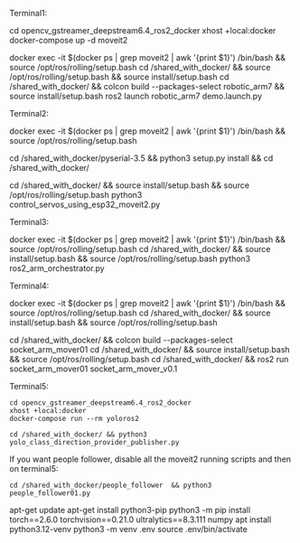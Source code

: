 


Terminal1:
 
cd opencv_gstreamer_deepstream6.4_ros2_docker
xhost +local:docker
docker-compose up -d moveit2


docker exec -it $(docker ps | grep moveit2 | awk '{print $1}')   /bin/bash  && source /opt/ros/rolling/setup.bash
cd /shared_with_docker/ && source /opt/ros/rolling/setup.bash && source install/setup.bash 
cd /shared_with_docker/  && colcon build --packages-select robotic_arm7  && source install/setup.bash
ros2 launch robotic_arm7 demo.launch.py




Terminal2:

docker exec -it $(docker ps | grep moveit2 | awk '{print $1}')   /bin/bash  && source /opt/ros/rolling/setup.bash

cd /shared_with_docker/pyserial-3.5  && python3 setup.py install && cd /shared_with_docker/

cd /shared_with_docker/  &&  source install/setup.bash && source /opt/ros/rolling/setup.bash
python3 control_servos_using_esp32_moveit2.py







Terminal3:

docker exec -it $(docker ps | grep moveit2 | awk '{print $1}')   /bin/bash  && source /opt/ros/rolling/setup.bash
cd /shared_with_docker/  &&  source install/setup.bash && source /opt/ros/rolling/setup.bash
python3 ros2_arm_orchestrator.py





Terminal4:

docker exec -it $(docker ps | grep moveit2 | awk '{print $1}')   /bin/bash  && source /opt/ros/rolling/setup.bash
cd /shared_with_docker/  &&  source install/setup.bash && source /opt/ros/rolling/setup.bash


cd /shared_with_docker/  && colcon build --packages-select socket_arm_mover01
cd /shared_with_docker/  &&  source install/setup.bash && source /opt/ros/rolling/setup.bash
cd /shared_with_docker/  && ros2 run socket_arm_mover01 socket_arm_mover_v0.1



Terminal5:

```
cd opencv_gstreamer_deepstream6.4_ros2_docker
xhost +local:docker
docker-compose run --rm yoloros2 

cd /shared_with_docker/ && python3 yolo_class_direction_provider_publisher.py

```





If you want people follower, disable all the moveit2 running scripts and then on terminal5:

```
cd /shared_with_docker/people_follower  && python3  people_follower01.py
```

apt-get update
 apt-get install python3-pip
python3 -m pip install torch==2.6.0     torchvision==0.21.0     ultralytics==8.3.111     numpy
apt install python3.12-venv
python3 -m venv .env
 source .env/bin/activate
